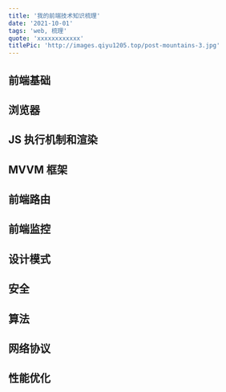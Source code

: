 ```yaml
---
title: '我的前端技术知识梳理'
date: '2021-10-01'
tags: 'web, 梳理'
quote: 'xxxxxxxxxxxx'
titlePic: 'http://images.qiyu1205.top/post-mountains-3.jpg'
---
```



## 前端基础
## 浏览器
## JS 执行机制和渲染
## MVVM 框架
## 前端路由
## 前端监控
## 设计模式
## 安全
## 算法
## 网络协议
## 性能优化

